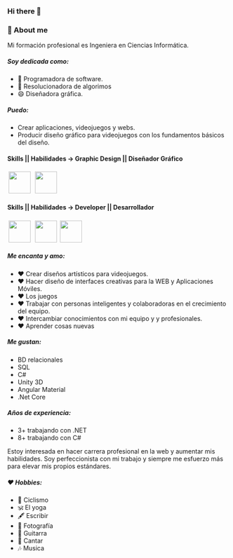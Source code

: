 ### Hi there 👋

### 💬 About me
Mi formación profesional es Ingeniera en Ciencias Informática. 

##### Soy dedicada como:
- 🤔 Programadora de software.
- 🤔 Resolucionadora de algorimos
- 😄 Diseñadora gráfica. 

##### Puedo:
- Crear aplicaciones, videojuegos y webs. 
- Producir diseño gráfico para videojuegos con los fundamentos básicos del diseño.

#### Skills || Habilidades -> Graphic Design || Diseñador Gráfico 
<div style="">
 <img style="width:50px !important; height:50px !important; margin:3px !important;" src="https://user-images.githubusercontent.com/69176721/188746453-1785a745-2f22-4ec3-b250-a30126c29d2d.png"> 
  <img style="width:50px !important; height:50px !important; margin:3px !important;" src="https://upload.wikimedia.org/wikipedia/commons/thumb/0/0c/Blender_logo_no_text.svg/768px-Blender_logo_no_text.svg.png?20210507122249"> 
  
</div>

#### Skills || Habilidades -> Developer || Desarrollador
<div style="">
<img style="width:50px !important; height:50px !important ; margin:3px !important;" src="https://cdn4.iconfinder.com/data/icons/various-icons-2/476/Unity.png"> 
 <img style="width:50px !important; height:50px !important; margin:3px !important;" src="https://upload.wikimedia.org/wikipedia/commons/thumb/e/ee/.NET_Core_Logo.svg/768px-.NET_Core_Logo.svg.png?20210328084203"> 
  <img style="width:50px !important; height:50px !important" src="https://seeklogo.com/images/C/c-sharp-c-logo-02F17714BA-seeklogo.com.png">  
</div>

##### Me encanta y amo:
- ♥  Crear diseños artísticos para videojuegos.
- ♥  Hacer diseño de interfaces creativas para la WEB y Aplicaciones Móviles.
- ♥  Los juegos 
- ♥  Trabajar con personas inteligentes y colaboradoras en el crecimiento del equipo.
- ♥  Intercambiar conocimientos con mi equipo y  y profesionales.
- ♥  Aprender cosas nuevas
  
##### Me gustan:
-  BD relacionales 
-  SQL
-  C#
-  Unity 3D 
-  Angular Material
-  .Net Core


  
##### Años de experiencia:
-   3+  trabajando con .NET
-   8+  trabajando con C#
 
<p>Estoy interesada en hacer carrera profesional en la web y aumentar mis habilidades. Soy perfeccionista con mi trabajo y siempre me esfuerzo más para elevar mis propios estándares. </p>

##### ♥ Hobbies:
- 🚴  Ciclismo
- 🕉   El yoga 
- 🖋   Escribir
- 📸  Fotografía 
- 🎸  Guitarra
- 🎤  Cantar
- 🎶  Musica

 
<!--
**valquiriacr21/valquiriacr21** is a ✨ _special_ ✨ repository because its `README.md` (this file) appears on your GitHub profile.

Here are some ideas to get you started:

- 🔭 I’m currently working on ...
- 🌱 I’m currently learning ...
- 👯 I’m looking to collaborate on ...
- 🤔 I’m looking for help with ...
- 💬 Ask me about ...
- 📫 How to reach me: ...
- 😄 Pronouns: ...
- ⚡ Fun fact: ...
-->
